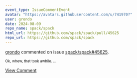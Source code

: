 ```yaml
---
event_type: IssueCommentEvent
avatar: "https://avatars.githubusercontent.com/u/741970?"
user: grondo
date: 2024-08-09
repo_name: spack/spack
html_url: https://github.com/spack/spack/pull/45625
repo_url: https://github.com/spack/spack
---
```


<a href='https://github.com/grondo' target='_blank'>grondo</a> commented on issue <a href='https://github.com/spack/spack/pull/45625' target='_blank'>spack/spack#45625</a>.

<small>Ok, whew, that took awhile....</small>

<a href='https://github.com/spack/spack/pull/45625' target='_blank'>View Comment</a>